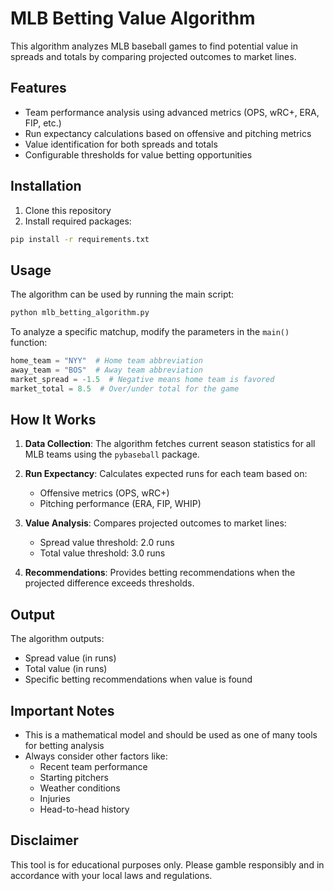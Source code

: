 # MLB Betting Value Algorithm

This algorithm analyzes MLB baseball games to find potential value in spreads and totals by comparing projected outcomes to market lines.

## Features

- Team performance analysis using advanced metrics (OPS, wRC+, ERA, FIP, etc.)
- Run expectancy calculations based on offensive and pitching metrics
- Value identification for both spreads and totals
- Configurable thresholds for value betting opportunities

## Installation

1. Clone this repository
2. Install required packages:
```bash
pip install -r requirements.txt
```

## Usage

The algorithm can be used by running the main script:

```bash
python mlb_betting_algorithm.py
```

To analyze a specific matchup, modify the parameters in the `main()` function:

```python
home_team = "NYY"  # Home team abbreviation
away_team = "BOS"  # Away team abbreviation
market_spread = -1.5  # Negative means home team is favored
market_total = 8.5  # Over/under total for the game
```

## How It Works

1. **Data Collection**: The algorithm fetches current season statistics for all MLB teams using the `pybaseball` package.

2. **Run Expectancy**: Calculates expected runs for each team based on:
   - Offensive metrics (OPS, wRC+)
   - Pitching performance (ERA, FIP, WHIP)

3. **Value Analysis**: Compares projected outcomes to market lines:
   - Spread value threshold: 2.0 runs
   - Total value threshold: 3.0 runs

4. **Recommendations**: Provides betting recommendations when the projected difference exceeds thresholds.

## Output

The algorithm outputs:
- Spread value (in runs)
- Total value (in runs)
- Specific betting recommendations when value is found

## Important Notes

- This is a mathematical model and should be used as one of many tools for betting analysis
- Always consider other factors like:
  - Recent team performance
  - Starting pitchers
  - Weather conditions
  - Injuries
  - Head-to-head history

## Disclaimer

This tool is for educational purposes only. Please gamble responsibly and in accordance with your local laws and regulations. 
